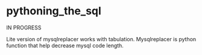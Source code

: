 # pythoning_the_sql
IN PROGRESS

Lite version of mysqlreplacer works with tabulation.
Mysqlreplacer is python function that help decrease mysql code length.
